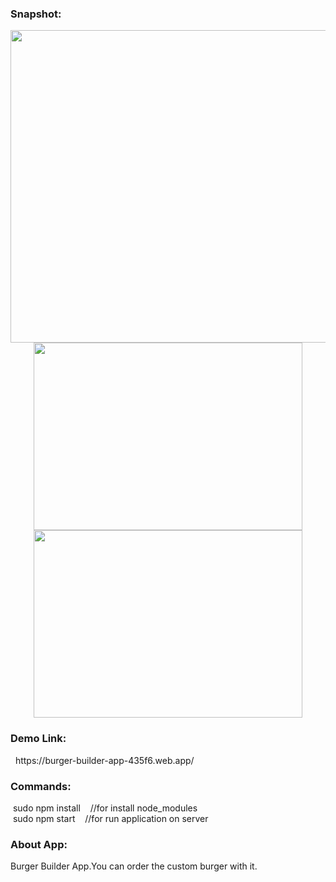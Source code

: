 
<h3>Snapshot:</h3>
<div align="center">
 <p float="left">
  <img src="#" width="700" height="500"/>
	 <br/>
  <img src="#" width="430" height="300"/> 
  <img src="#" width="430" height="300"/>
	</p>
</div>
<h3>Demo Link:</h3>
&nbsp;   https://burger-builder-app-435f6.web.app/
<br>
<h3>Commands:</h3>
	&nbsp;<span>sudo npm install &nbsp;&nbsp;&nbsp;//for install node_modules</span>
	<br/>
	&nbsp;<span>sudo npm start &nbsp;&nbsp;&nbsp;//for run application on server</span>
<br>
<h3>About App:</h3>
        <p>Burger Builder App.You can order the custom burger with it.</p>
	






